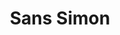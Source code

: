 ---
ee_id_thing: '165'
site: '1'
type: '2'
inv_num: 2004-008
url: 2004-008-sans-simon
title: Sans Simon
year: '2004'
display_year: '2004'
medium: Video
dims: ''
pitch: 'Simon and Garfunkel minus Simon. '
ps: ''
live_url: ''
related: "[40] 2004-014 Sans Simon - 2004-014-sans-simon"
youtube: ''
related_code: ''
imgs: sans-simon-2004-008-database-still-2_1.jpg
subheading: "(Video)"
download: ''
add_credit: ''
commission: ''
layout: things-i-made
---